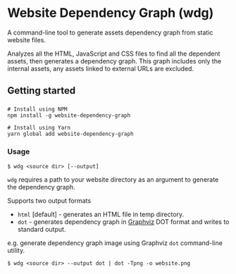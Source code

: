 # Website Dependency Graph (wdg)

A command-line tool to generate assets dependency graph from static website files.

Analyzes all the HTML, JavaScript and CSS files to find all the dependent assets, then generates a dependency graph. This graph includes only the internal assets, any assets linked to external URLs are excluded.

## Getting started

###

```
# Install using NPM
npm install -g website-dependency-graph

# Install using Yarn
yarn global add website-dependency-graph
```

### Usage

```
$ wdg <source dir> [--output]
```

`wdg` requires a path to your website directory as an argument to generate the dependency graph.

Supports two output formats

- `html` [default] - generates an HTML file in temp directory.
- `dot` - generates dependency graph in [Graphviz](https://graphviz.org) DOT format and writes to standard output.

e.g. generate dependency graph image using Graphviz `dot` command-line utility.

```
$ wdg <source dir> --output dot | dot -Tpng -o website.png
```
